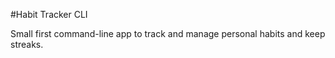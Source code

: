 #Habit Tracker CLI 

Small first command-line app to track and manage personal habits and keep streaks.